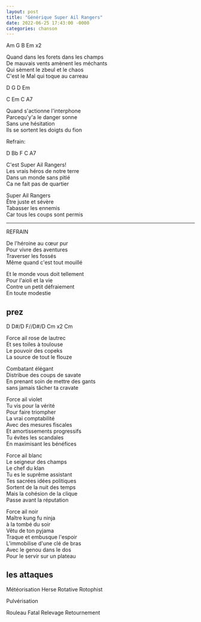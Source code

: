 ```yaml
---
layout: post
title: "Générique Super Ail Rangers"
date: 2022-06-25 17:43:00 -0000
categories: chanson
---
```


Am G B Em x2

Quand dans les forets dans les champs  
De mauvais vents amènent les méchants  
Qui sèment le zbeul et le chaos  
C'est le Mal qui toque au carreau  

D G D Em

C Em C A7

Quand s'actionne l'interphone  
Parcequ'y'a le danger sonne  
Sans une hésitation  
Ils se sortent les doigts du fion

Refrain:

D Bb F C A7

C'est Super Ail Rangers!  
Les vrais héros de notre terre  
Dans un monde sans pitié  
Ca ne fait pas de quartier

Super Ail Rangers  
Être juste et sévère  
Tabasser les ennemis  
Car tous les coups sont permis

---

REFRAIN

De l'héroine au cœur pur  
Pour vivre des aventures  
Traverser les fossés  
Même quand c'est tout mouillé

Et le monde vous doit tellement  
Pour l'aioli et la vie  
Contre un petit défraiement  
En toute modestie

## prez

D D#/D F//D#/D Cm x2 Cm

Force ail rose de lautrec  
Et ses toiles à toulouse  
Le pouvoir des copeks  
La source de tout le flouze

Combatant élégant  
Distribue des coups de savate  
En prenant soin de mettre des gants  
sans jamais tâcher ta cravate

Force ail violet  
Tu vis pour la vérité  
Pour faire triompher  
La vrai comptabilité  
Avec des mesures fiscales  
Et amortissements progressifs  
Tu évites les scandales  
En maximisant les bénéfices

Force ail blanc  
Le seigneur des champs  
Le chef du klan  
Tu es le suprême assistant  
Tes sacrées idées politiques  
Sortent de la nuit des temps  
Mais la cohésion de la clique  
Passe avant la réputation

Force ail noir  
Maître kung fu ninja  
à la tombé du soir  
Vêtu de ton pyjama  
Traque et embusque l'espoir  
L'immobilise d'une clé de bras  
Avec le genou dans le dos  
Pour le servir sur un plateau

## les attaques

Météorisation
Herse Rotative
Rotophist

Pulvérisation

Rouleau Fatal
Relevage Retournement
